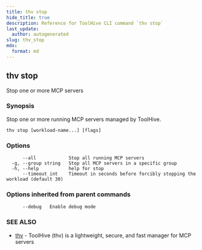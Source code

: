 ```yaml
---
title: thv stop
hide_title: true
description: Reference for ToolHive CLI command `thv stop`
last_update:
  author: autogenerated
slug: thv_stop
mdx:
  format: md
---
```


## thv stop

Stop one or more MCP servers

### Synopsis

Stop one or more running MCP servers managed by ToolHive.

```
thv stop [workload-name...] [flags]
```

### Options

```
      --all            Stop all running MCP servers
  -g, --group string   Stop all MCP servers in a specific group
  -h, --help           help for stop
      --timeout int    Timeout in seconds before forcibly stopping the workload (default 30)
```

### Options inherited from parent commands

```
      --debug   Enable debug mode
```

### SEE ALSO

* [thv](thv.md)	 - ToolHive (thv) is a lightweight, secure, and fast manager for MCP servers

